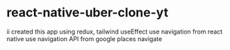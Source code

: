 # react-native-uber-clone-yt
ii created this app using redux, tailwind useEffect 
use navigation from react native
use navigation API from google places navigate